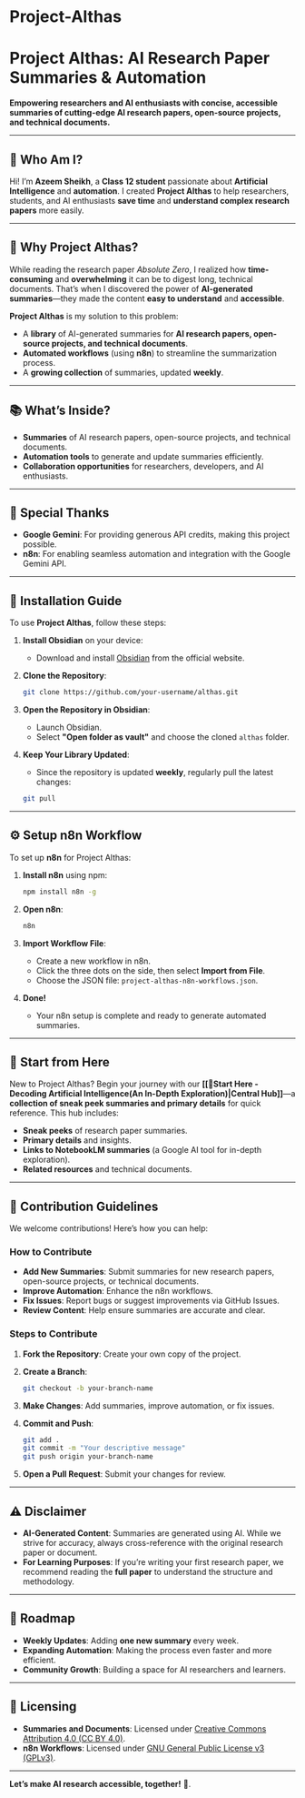 # Project-Althas

# Project Althas: AI Research Paper Summaries & Automation

**Empowering researchers and AI enthusiasts with concise, accessible summaries of cutting-edge AI research papers, open-source projects, and technical documents.**

---

## 🌟 **Who Am I?**

Hi! I’m **Azeem Sheikh**, a **Class 12 student** passionate about **Artificial Intelligence** and **automation**. I created **Project Althas** to help researchers, students, and AI enthusiasts **save time** and **understand complex research papers** more easily.

---

## 🚀 **Why Project Althas?**

While reading the research paper *Absolute Zero*, I realized how **time-consuming** and **overwhelming** it can be to digest long, technical documents. That’s when I discovered the power of **AI-generated summaries**—they made the content **easy to understand** and **accessible**.

**Project Althas** is my solution to this problem:

* A **library** of AI-generated summaries for **AI research papers, open-source projects, and technical documents**.
* **Automated workflows** (using **n8n**) to streamline the summarization process.
* A **growing collection** of summaries, updated **weekly**.

---

## 📚 **What’s Inside?**

* **Summaries** of AI research papers, open-source projects, and technical documents.
* **Automation tools** to generate and update summaries efficiently.
* **Collaboration opportunities** for researchers, developers, and AI enthusiasts.

---

## 🤖 **Special Thanks**

* **Google Gemini**: For providing generous API credits, making this project possible.
* **n8n**: For enabling seamless automation and integration with the Google Gemini API.

---

## 🔧 **Installation Guide**

To use **Project Althas**, follow these steps:

1. **Install Obsidian** on your device:

   * Download and install [Obsidian](https://obsidian.md) from the official website.

2. **Clone the Repository**:

   ```bash
   git clone https://github.com/your-username/althas.git
   ```

3. **Open the Repository in Obsidian**:

   * Launch Obsidian.
   * Select **"Open folder as vault"** and choose the cloned `althas` folder.

4. **Keep Your Library Updated**:

   * Since the repository is updated **weekly**, regularly pull the latest changes:

   ```bash
   git pull
   ```

---

## ⚙️ **Setup n8n Workflow**

To set up **n8n** for Project Althas:

1. **Install n8n** using npm:

   ```bash
   npm install n8n -g
   ```

2. **Open n8n**:

   ```bash
   n8n
   ```

3. **Import Workflow File**:

   * Create a new workflow in n8n.
   * Click the three dots on the side, then select **Import from File**.
   * Choose the JSON file: `project-althas-n8n-workflows.json`.

4. **Done!**

   * Your n8n setup is complete and ready to generate automated summaries.

---

## 🚀 **Start from Here**

New to Project Althas? Begin your journey with our **[[🚀Start Here - Decoding Artificial Intelligence(An In-Depth Exploration)|Central Hub]]**—a **collection of sneak peek summaries and primary details** for quick reference. This hub includes:

* **Sneak peeks** of research paper summaries.
* **Primary details** and insights.
* **Links to NotebookLM summaries** (a Google AI tool for in-depth exploration).
* **Related resources** and technical documents.

---

## 🤝 **Contribution Guidelines**

We welcome contributions! Here’s how you can help:

### **How to Contribute**

* **Add New Summaries**: Submit summaries for new research papers, open-source projects, or technical documents.
* **Improve Automation**: Enhance the n8n workflows.
* **Fix Issues**: Report bugs or suggest improvements via GitHub Issues.
* **Review Content**: Help ensure summaries are accurate and clear.

### **Steps to Contribute**

1. **Fork the Repository**: Create your own copy of the project.
2. **Create a Branch**:

   ```bash
   git checkout -b your-branch-name
   ```
3. **Make Changes**: Add summaries, improve automation, or fix issues.
4. **Commit and Push**:

   ```bash
   git add .
   git commit -m "Your descriptive message"
   git push origin your-branch-name
   ```
5. **Open a Pull Request**: Submit your changes for review.

---

## ⚠️ **Disclaimer**

* **AI-Generated Content**: Summaries are generated using AI. While we strive for accuracy, always cross-reference with the original research paper or document.
* **For Learning Purposes**: If you’re writing your first research paper, we recommend reading the **full paper** to understand the structure and methodology.

---

## 📅 **Roadmap**

* **Weekly Updates**: Adding **one new summary** every week.
* **Expanding Automation**: Making the process even faster and more efficient.
* **Community Growth**: Building a space for AI researchers and learners.

---

## 📜 Licensing

* **Summaries and Documents**: Licensed under [Creative Commons Attribution 4.0 (CC BY 4.0)](LICENSE-CC-BY-4.0).
* **n8n Workflows**: Licensed under [GNU General Public License v3 (GPLv3)](LICENSE).

---

**Let’s make AI research accessible, together!** 🚀.
